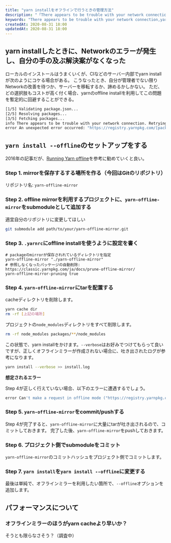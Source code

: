 ```yaml
---
title: "yarn installをオフラインで行うときの管理方法"
description: "「There appears to be trouble with your network connection.」というエラーが出た場合、yarnのofflineインストールを利用して回避する方法を紹介します。"
keywords: "There appears to be trouble with your network connection,yarn,offline,install,オフライン,管理,git"
createdAt: 2020-08-31 18:00
updatedAt: 2020-08-31 18:00
---
```


## yarn installしたときに、Networkのエラーが発生し、自分の手の及ぶ解決案がなくなった

ローカルのインストールはうまくいくが、CIなどのサーバー内部でyarn installが次のようにコケる場合がある。
こうなったとき、自分が管理者でない限りNetworkの改善を待つか、サーバーを移転するか、諦めるかしかない。
ただ、どの選択肢もコストが高く付く場合、yarnのoffline installを利用してこの問題を暫定的に回避することができる。

```bash
[1/5] Validating package.json...
[2/5] Resolving packages...
[3/5] Fetching packages...
info There appears to be trouble with your network connection. Retrying...
error An unexpected error occurred: "https://registry.yarnpkg.com/[packge name]/-/[package name]-[version].tgz: unexpected end of file".
```

## `yarn install --offline`のセットアップをする

2016年の記事だが、[Running Yarn offline](https://classic.yarnpkg.com/blog/2016/11/24/offline-mirror/)を参考に勧めていくと良い。

### Step 1. mirrorを保存するする場所を作る（今回はGitのリポジトリ）

リポジトリ名: `yarn-offline-mirror`

### Step 2. offline mirrorを利用するプロジェクトに、`yarn-offline-mirror`をsubmoduleとして追加する

適宜自分のリポジトリに変更してほしい

```bash
git submodule add path/to/your/yarn-offline-mirror.git
```

### Step 3. `.yarnrc`にoffline installを使うように設定を書く

```yarnrc
# packageのmirrorが保存されれているディレクトリを指定
yarn-offline-mirror "./yarn-offline-mirror"
# 参照しなくなったパッケージの自動削除: https://classic.yarnpkg.com/ja/docs/prune-offline-mirror/
yarn-offline-mirror-pruning true
```

### Step 4. `yarn-offline-mirror`にtarを配置する

cacheディレクトリを削除します。

```bash
yarn cache dir
rm -rf [上記の場所]
```

プロジェクトの`node_modules`ディレクトリをすべて削除します。

```bash
rm -rf node_modules packages/**/node_modules
```

この状態で、yarn installをかけます。`--verbose`はお好みでつけてもらって良いですが、正しくオフラインミラーが作成されない場合に、吐き出されたログが参考になります。

```bash
yarn install --verbose >> install.log
```

**想定されるエラー**

Step 4が正しく行えていない場合、以下のエラーに遭遇するでしょう。

```bash
error Can't make a request in offline mode ("https://registry.yarnpkg.com/@babel/code-frame/-/code-frame-7.10.4.tgz")
```

### Step 5. `yarn-offline-mirror`をcommit/pushする

Step 4が完了すると、`yarn-offline-mirror`に大量にtarが吐き出されるので、コミットしておきます。
完了した後、`yarn-offline-mirror`をpushしておきます。

### Step 6. プロジェクト側でsubmoduleをコミット

`yarn-offline-mirror`のコミットハッシュをプロジェクト側でコミットします。

### Step 7. `yarn install`を`yarn install --offline`に変更する

最後は単純で、オフラインミラーを利用したい箇所で、`--offline`オプションを追加します。


## パフォーマンスについて

### オフラインミラーのほうがyarn cacheより早いか？

そうとも限らなさそう？（調査中）
